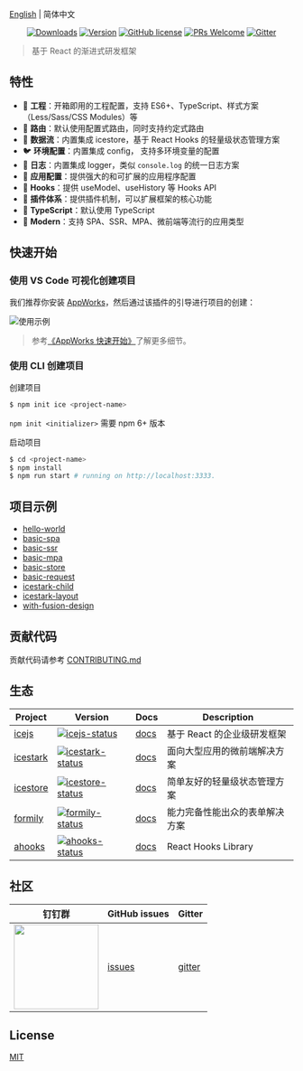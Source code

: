 [English](./README.md) | 简体中文

<p align="center">
  <a href="https://www.npmjs.com/package/ice.js"><img src="https://badgen.net/npm/dm/ice.js" alt="Downloads"></a>
  <a href="https://www.npmjs.com/package/ice.js"><img src="https://badgen.net/npm/v/ice.js" alt="Version"></a>
  <a href="/LICENSE"><img src="https://img.shields.io/badge/license-MIT-blue.svg" alt="GitHub license" /></a>
  <a href="https://github.com/alibaba/ice/pulls"><img src="https://img.shields.io/badge/PRs-welcome-brightgreen.svg" alt="PRs Welcome" /></a>
  <a href="https://gitter.im/alibaba/ice"><img src="https://badges.gitter.im/alibaba/ice.svg" alt="Gitter" /></a>
</p>

> 基于 React 的渐进式研发框架

## 特性

- 🐒 **工程**：开箱即用的工程配置，支持 ES6+、TypeScript、样式方案（Less/Sass/CSS Modules）等
- 🦊 **路由**：默认使用配置式路由，同时支持约定式路由
- 🐯 **数据流**：内置集成 icestore，基于 React Hooks 的轻量级状态管理方案
- 🐦 **环境配置**：内置集成 config， 支持多环境变量的配置
- 🐶 **日志**：内置集成 logger，类似 `console.log` 的统一日志方案
- 🦁 **应用配置**：提供强大的和可扩展的应用程序配置
- 🐴 **Hooks**：提供 useModel、useHistory 等 Hooks API
- 🐌 **插件体系**：提供插件机制，可以扩展框架的核心功能
- 🐘 **TypeScript**：默认使用 TypeScript
- 🐂 **Modern**：支持 SPA、SSR、MPA、微前端等流行的应用类型

## 快速开始

### 使用 VS Code 可视化创建项目

我们推荐你安装 [AppWorks](https://marketplace.visualstudio.com/items?itemName=iceworks-team.iceworks)，然后通过该插件的引导进行项目的创建：

![使用示例](https://img.alicdn.com/imgextra/i3/O1CN01ZwcNtw1oJ1PhRkykl_!!6000000005203-2-tps-2406-1536.png_790x10000.jpg)

> 参考[《AppWorks 快速开始》](https://appworks.site/pack/quick-start)了解更多细节。

### 使用 CLI 创建项目

创建项目

```bash
$ npm init ice <project-name>
```

`npm init <initializer>` 需要 npm 6+ 版本

启动项目

```bash
$ cd <project-name>
$ npm install
$ npm run start # running on http://localhost:3333.
```

## 项目示例

- [hello-world](https://codesandbox.io/s/github/ice-lab/icejs/tree/master/examples/hello-world)
- [basic-spa](https://codesandbox.io/s/github/ice-lab/icejs/tree/master/examples/basic-spa)
- [basic-ssr](https://codesandbox.io/s/github/ice-lab/icejs/tree/master/examples/basic-ssr)
- [basic-mpa](https://codesandbox.io/s/github/ice-lab/icejs/tree/master/examples/basic-mpa)
- [basic-store](https://codesandbox.io/s/github/ice-lab/icejs/tree/master/examples/basic-store)
- [basic-request](https://codesandbox.io/s/github/ice-lab/icejs/tree/master/examples/basic-request)
- [icestark-child](https://codesandbox.io/s/github/ice-lab/icejs/tree/master/examples/icestark-child)
- [icestark-layout](https://codesandbox.io/s/github/ice-lab/icejs/tree/master/examples/icestark-layout)
- [with-fusion-design](https://codesandbox.io/s/github/ice-lab/icejs/tree/master/examples/with-fusion-design)

## 贡献代码

贡献代码请参考 [CONTRIBUTING.md](/.github/CONTRIBUTING.md)

## 生态

| Project    | Version                                | Docs                  | Description                    |
| ---------- | -------------------------------------- | --------------------- | ------------------------------ |
| [icejs]    | [![icejs-status]][icejs-package]       | [docs][icejs-docs]    | 基于 React 的企业级研发框架    |
| [icestark] | [![icestark-status]][icestark-package] | [docs][icestark-docs] | 面向大型应用的微前端解决方案   |
| [icestore] | [![icestore-status]][icestore-package] | [docs][icestore-docs] | 简单友好的轻量级状态管理方案   |
| [formily]  | [![formily-status]][formily-package]   | [docs][formily-docs]  | 能力完备性能出众的表单解决方案 |
| [ahooks]   | [![ahooks-status]][ahooks-package]     | [docs][ahooks-docs]   | React Hooks Library            |

[icejs]: https://github.com/ice-lab/icejs
[icestark]: https://github.com/ice-lab/icestark
[icestore]: https://github.com/ice-lab/icestore
[icejs-status]: https://img.shields.io/npm/v/ice.js.svg
[icestark-status]: https://img.shields.io/npm/v/@ice/stark.svg
[icestore-status]: https://img.shields.io/npm/v/@ice/store.svg
[icejs-package]: https://npmjs.com/package/ice.js
[icestark-package]: https://npmjs.com/package/@ice/stark
[icestore-package]: https://npmjs.com/package/@ice/store
[icejs-docs]: https://ice.work/docs/guide/intro
[icestark-docs]: https://ice.work/docs/icestark/guide/about
[icestore-docs]: https://github.com/ice-lab/icestore#icestore
[formily]: https://github.com/alibaba/formily
[formily-status]: https://img.shields.io/npm/v/@formily/react.svg
[formily-package]: https://npmjs.com/package/@formily/react
[formily-docs]: https://formilyjs.org/
[ahooks]: https://github.com/alibaba/hooks
[ahooks-status]: https://img.shields.io/npm/v/ahooks.svg
[ahooks-package]: https://npmjs.com/package/ahooks
[ahooks-docs]: https://ahooks.js.org

## 社区

| 钉钉群                                                                                                                                  | GitHub issues | Gitter   |
| --------------------------------------------------------------------------------------------------------------------------------------- | ------------- | -------- |
| <a href="https://ice.alicdn.com/assets/images/qrcode.png"><img src="https://ice.alicdn.com/assets/images/qrcode.png" width="150" /></a> | [issues]      | [gitter] |

[issues]: https://github.com/alibaba/ice/issues
[gitter]: https://gitter.im/alibaba/ice

## License

[MIT](/LICENSE)
